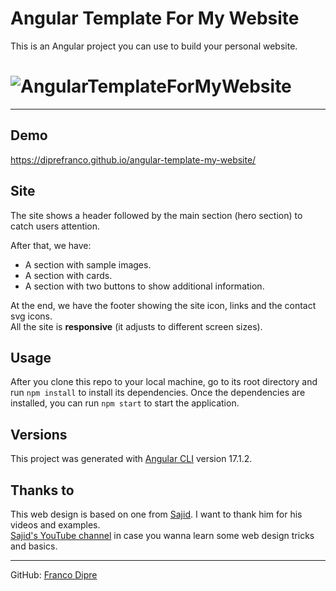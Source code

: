 Angular Template For My Website
============
This is an Angular project you can use to build your personal website.
# ![AngularTemplateForMyWebsite](https://diprefranco.github.io/angular-template-my-website/assets/img/website.png)

---
## Demo
https://diprefranco.github.io/angular-template-my-website/

## Site
The site shows a header followed by the main section (hero section) to catch users attention.

After that, we have:
- A section with sample images.
- A section with cards.
- A section with two buttons to show additional information.

At the end, we have the footer showing the site icon, links and the contact svg icons.<br />
All the site is **responsive** (it adjusts to different screen sizes).

## Usage
After you clone this repo to your local machine, go to its root directory and run `npm install` to install its dependencies.
Once the dependencies are installed, you can run  `npm start` to start the application.

## Versions
This project was generated with [Angular CLI](https://github.com/angular/angular-cli) version 17.1.2.

## Thanks to
This web design is based on one from [Sajid](https://www.iamsajid.com/). I want to thank him for his videos and examples.<br />
[Sajid's YouTube channel](https://www.youtube.com/@whosajid) in case you wanna learn some web design tricks and basics.

---
GitHub: [Franco Dipre](https://github.com/diprefranco/)

